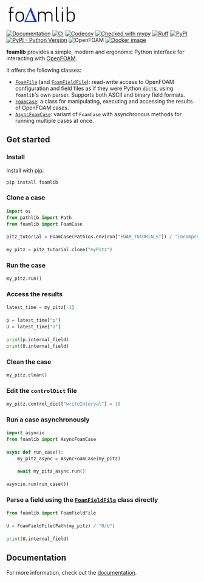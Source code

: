[<img alt="foamlib" src="https://github.com/gerlero/foamlib/raw/main/logo.png" height="50">](https://github.com/gerlero/foamlib)

[![Documentation](https://img.shields.io/readthedocs/foamlib)](https://foamlib.readthedocs.io/)
[![CI](https://github.com/gerlero/foamlib/actions/workflows/ci.yml/badge.svg)](https://github.com/gerlero/foamlib/actions/workflows/ci.yml)
[![Codecov](https://codecov.io/gh/gerlero/foamlib/branch/main/graph/badge.svg)](https://codecov.io/gh/gerlero/foamlib)
[![Checked with mypy](http://www.mypy-lang.org/static/mypy_badge.svg)](http://mypy-lang.org/)
[![Ruff](https://img.shields.io/endpoint?url=https://raw.githubusercontent.com/astral-sh/ruff/main/assets/badge/v2.json)](https://github.com/astral-sh/ruff)
[![PyPI](https://img.shields.io/pypi/v/foamlib)](https://pypi.org/project/foamlib/)
[![PyPI - Python Version](https://img.shields.io/pypi/pyversions/foamlib)](https://pypi.org/project/foamlib/)
![OpenFOAM](https://img.shields.io/badge/openfoam-.com|.org-informational)
[![Docker image](https://img.shields.io/badge/docker%20image-gerlero%2Ffoamlib-informational)](https://hub.docker.com/r/gerlero/foamlib/)

**foamlib** provides a simple, modern and ergonomic Python interface for interacting with [OpenFOAM](https://www.openfoam.com).

It offers the following classes:

* [`FoamFile`](https://foamlib.readthedocs.io/en/stable/#foamlib.FoamFile) (and [`FoamFieldFile`](https://foamlib.readthedocs.io/en/stable/#foamlib.FoamFieldFile)): read-write access to OpenFOAM configuration and field files as if they were Python `dict`s, using `foamlib`'s own parser. Supports both ASCII and binary field formats.
* [`FoamCase`](https://foamlib.readthedocs.io/en/stable/#foamlib.FoamCase): a class for manipulating, executing and accessing the results of OpenFOAM cases.
* [`AsyncFoamCase`](https://foamlib.readthedocs.io/en/stable/#foamlib.AsyncFoamCase): variant of `FoamCase` with asynchronous methods for running multiple cases at once.

## Get started

### Install

Install with [pip](https://pypi.org/project/pip/):

```bash
pip install foamlib
```

### Clone a case

```python
import os
from pathlib import Path
from foamlib import FoamCase

pitz_tutorial = FoamCase(Path(os.environ["FOAM_TUTORIALS"]) / "incompressible/simpleFoam/pitzDaily")

my_pitz = pitz_tutorial.clone("myPitz")
```

### Run the case

```python
my_pitz.run()
```

### Access the results

```python
latest_time = my_pitz[-1]

p = latest_time["p"]
U = latest_time["U"]

print(p.internal_field)
print(U.internal_field)
```

### Clean the case

```python
my_pitz.clean()
```

### Edit the `controlDict` file

```python
my_pitz.control_dict["writeInterval"] = 10
```

### Run a case asynchronously

```python
import asyncio
from foamlib import AsyncFoamCase

async def run_case():
    my_pitz_async = AsyncFoamCase(my_pitz)

    await my_pitz_async.run()

asyncio.run(run_case())
```

### Parse a field using the [`FoamFieldFile`](https://foamlib.readthedocs.io/en/stable/#foamlib.FoamFieldFile) class directly

```python
from foamlib import FoamFieldFile

U = FoamFieldFile(Path(my_pitz) / "0/U")

print(U.internal_field)
```

## Documentation

For more information, check out the [documentation](https://foamlib.readthedocs.io/).
